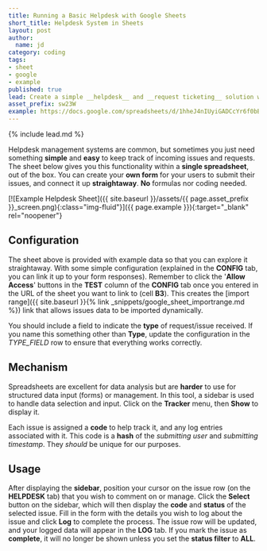 ```yaml
---
title: Running a Basic Helpdesk with Google Sheets
short_title: Helpdesk System in Sheets
layout: post
author:
  name: jd
category: coding
tags:
- sheet
- google
- example
published: true
lead: Create a simple __helpdesk__ and __request ticketing__ solution with just forms and sheets.
asset_prefix: sw23W
example: https://docs.google.com/spreadsheets/d/1hheJ4nIUyiGADCcYr6f0bBRw6R362QwmMB4a5EMZVEo/copy
---
```

{% include lead.md %}

Helpdesk management systems are common, but sometimes you just need something __simple__ and __easy__ to keep track of incoming issues and requests. The sheet below gives you this functionality within a __single spreadsheet__, out of the box. You can create your __own form__ for your users to submit their issues, and connect it up __straightaway__. __No__ formulas nor coding needed.

[![Example Helpdesk Sheet]({{ site.baseurl }}/assets/{{ page.asset_prefix }}_screen.png){:class="img-fluid"}]({{ page.example }}){:target="_blank" rel="noopener"}

## Configuration

The sheet above is provided with example data so that you can explore it straightaway. With some simple configuration (explained in the __CONFIG__ tab, you can link it up to your form responses). Remember to click the '__Allow Access__' buttons in the __TEST__ column of the __CONFIG__ tab once you entered in the URL of the sheet you want to link to (cell __B3__). This creates the [import range]({{ site.baseurl }}{% link _snippets/google_sheet_importrange.md %}) link that allows issues data to be imported dynamically.

You should include a field to indicate the __type__ of request/issue received. If you name this something other than __Type__, update the configuration in the _TYPE_FIELD_ row to ensure that everything works correctly.

## Mechanism

Spreadsheets are excellent for data analysis but are __harder__ to use for structured data input (forms) or management. In this tool, a sidebar is used to handle data selection and input. Click on the __Tracker__ menu, then __Show__ to display it.

Each issue is assigned a __code__ to help track it, and any log entries associated with it. This code is a __hash__ of the _submitting user_ and _submitting timestamp_. They _should_ be unique for our purposes.

## Usage

After displaying the __sidebar__, position your cursor on the issue row (on the __HELPDESK__ tab) that you wish to comment on or manage. Click the __Select__ button on the sidebar, which will then display the __code__ and __status__ of the selected issue. Fill in the form with the details you wish to log about the issue and click __Log__ to complete the process. The issue row will be updated, and your logged data will appear in the __LOG__ tab. If you mark the issue as __complete__, it will no longer be shown unless you set the __status filter__ to __ALL__.